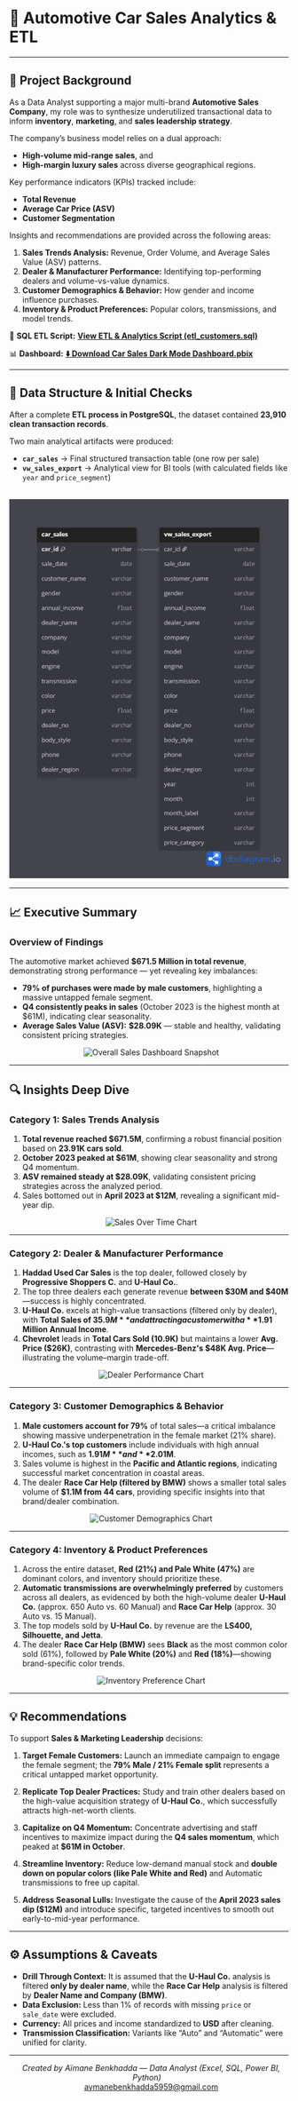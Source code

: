 # 🚗 Automotive Car Sales Analytics & ETL

---

## 📘 Project Background

As a Data Analyst supporting a major multi-brand **Automotive Sales Company**, my role was to synthesize underutilized transactional data to inform **inventory**, **marketing**, and **sales leadership strategy**.

The company’s business model relies on a dual approach:
* **High-volume mid-range sales**, and
* **High-margin luxury sales**
across diverse geographical regions.

Key performance indicators (KPIs) tracked include:
* **Total Revenue**
* **Average Car Price (ASV)**
* **Customer Segmentation**

Insights and recommendations are provided across the following areas:

1.  **Sales Trends Analysis:** Revenue, Order Volume, and Average Sales Value (ASV) patterns.
2.  **Dealer & Manufacturer Performance:** Identifying top-performing dealers and volume-vs-value dynamics.
3.  **Customer Demographics & Behavior:** How gender and income influence purchases.
4.  **Inventory & Product Preferences:** Popular colors, transmissions, and model trends.

🔗 **SQL ETL Script:**
**[View ETL & Analytics Script (etl\_customers.sql)](https://github.com/aymaneben595/Automotive-Car-Sales-Analytics-ETL-/blob/b95acd9c102d59b0a3d4ecc820e2744f814c451d/Car%20Sales%20Project/VSCode%2C%20SQL%20%26%20Python/SQL/etl_customers.sql)**

📊 **Dashboard:**
**[⬇️ Download Car Sales Dark Mode Dashboard.pbix](https://github.com/aymaneben595/Automotive-Car-Sales-Analytics-ETL-/raw/ff5795cbf8b7f39ac0d61cc357a358097059f840/Power%20Bi/Car%20Sales%20Dark%20Mode%20Dashboard.pbix)**

---

## 🧩 Data Structure & Initial Checks

After a complete **ETL process in PostgreSQL**, the dataset contained **23,910 clean transaction records**.

Two main analytical artifacts were produced:
* **`car_sales`** → Final structured transaction table (one row per sale)
* **`vw_sales_export`** → Analytical view for BI tools (with calculated fields like `year` and `price_segment`)

<p align="center">
  <img src="Images/car_sales_erd.png" alt="Entity Relationship Diagram (ERD)">
</p>

---

## 📈 Executive Summary

### Overview of Findings

The automotive market achieved **$671.5 Million in total revenue**, demonstrating strong performance — yet revealing key imbalances:

* **79% of purchases were made by male customers**, highlighting a massive untapped female segment.
* **Q4 consistently peaks in sales** (October 2023 is the highest month at $61M), indicating clear seasonality.
* **Average Sales Value (ASV):** **$28.09K** — stable and healthy, validating consistent pricing strategies.

<p align="center">
  <img src="chat1.jpg" alt="Overall Sales Dashboard Snapshot">
</p>

---

## 🔍 Insights Deep Dive

### **Category 1: Sales Trends Analysis**

1.  **Total revenue reached $671.5M**, confirming a robust financial position based on **23.91K cars sold**.
2.  **October 2023 peaked at $61M**, showing clear seasonality and strong Q4 momentum.
3.  **ASV remained steady at $28.09K**, validating consistent pricing strategies across the analyzed period.
4.  Sales bottomed out in **April 2023 at $12M**, revealing a significant mid-year dip.

<p align="center">
  <img src="[Place Sales Over Time visualization here]" alt="Sales Over Time Chart">
</p>

---

### **Category 2: Dealer & Manufacturer Performance**

1.  **Haddad Used Car Sales** is the top dealer, followed closely by **Progressive Shoppers C.** and **U-Haul Co.**.
2.  The top three dealers each generate revenue **between $30M and $40M**—success is highly concentrated.
3.  **U-Haul Co.** excels at high-value transactions (filtered only by dealer), with **Total Sales of $35.9M** and attracting a customer with a **$1.91 Million Annual Income**.
4.  **Chevrolet** leads in **Total Cars Sold (10.9K)** but maintains a lower **Avg. Price ($26K)**, contrasting with **Mercedes-Benz's $48K Avg. Price**—illustrating the volume–margin trade-off.

<p align="center">
  <img src="[Place Dealer Performance visualization here]" alt="Dealer Performance Chart">
</p>

---

### **Category 3: Customer Demographics & Behavior**

1.  **Male customers account for 79%** of total sales—a critical imbalance showing massive underpenetration in the female market (21% share).
2.  **U-Haul Co.'s top customers** include individuals with high annual incomes, such as **$1.91M** and **$2.01M**.
3.  Sales volume is highest in the **Pacific and Atlantic regions**, indicating successful market concentration in coastal areas.
4.  The dealer **Race Car Help (filtered by BMW)** shows a smaller total sales volume of **$1.1M from 44 cars**, providing specific insights into that brand/dealer combination.

<p align="center">
  <img src="[Place Customer Demographics visualization here]" alt="Customer Demographics Chart">
</p>

---

### **Category 4: Inventory & Product Preferences**

1.  Across the entire dataset, **Red (21%) and Pale White (47%)** are dominant colors, and inventory should prioritize these.
2.  **Automatic transmissions are overwhelmingly preferred** by customers across all dealers, as evidenced by both the high-volume dealer **U-Haul Co.** (approx. 650 Auto vs. 60 Manual) and **Race Car Help** (approx. 30 Auto vs. 15 Manual).
3.  The top models sold by **U-Haul Co.** by revenue are the **LS400, Silhouette, and Jetta**.
4.  The dealer **Race Car Help (BMW)** sees **Black** as the most common color sold (61%), followed by **Pale White (20%)** and **Red (18%)**—showing brand-specific color trends.

<p align="center">
  <img src="[Place Inventory Preference visualization here]" alt="Inventory Preference Chart">
</p>

---

## 💡 Recommendations

To support **Sales & Marketing Leadership** decisions:

1.  **Target Female Customers:**
    Launch an immediate campaign to engage the female segment; the **79% Male / 21% Female split** represents a critical untapped market opportunity.

2.  **Replicate Top Dealer Practices:**
    Study and train other dealers based on the high-value acquisition strategy of **U-Haul Co.**, which successfully attracts high-net-worth clients.

3.  **Capitalize on Q4 Momentum:**
    Concentrate advertising and staff incentives to maximize impact during the **Q4 sales momentum**, which peaked at **$61M in October**.

4.  **Streamline Inventory:**
    Reduce low-demand manual stock and **double down on popular colors (like Pale White and Red)** and Automatic transmissions to free up capital.

5.  **Address Seasonal Lulls:**
    Investigate the cause of the **April 2023 sales dip ($12M)** and introduce specific, targeted incentives to smooth out early-to-mid-year performance.

---

## ⚙️ Assumptions & Caveats

* **Drill Through Context:** It is assumed that the **U-Haul Co.** analysis is filtered **only by dealer name**, while the **Race Car Help** analysis is filtered by **Dealer Name and Company (BMW)**.
* **Data Exclusion:** Less than 1% of records with missing `price` or `sale_date` were excluded.
* **Currency:** All prices and income standardized to **USD** after cleaning.
* **Transmission Classification:** Variants like “Auto” and “Automatic” were unified for clarity.

---

<p align="center">
  <i>Created by Aïmane Benkhadda — Data Analyst (Excel, SQL, Power BI, Python)</i>
  <br>
  <a href="mailto:aymanebenkhadda5959@gmail.com">aymanebenkhadda5959@gmail.com</a>
</p>
